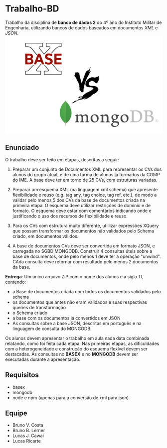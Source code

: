 Trabalho-BD
===========
Trabalho da disciplina de **banco de dados 2** do 4º ano do Instituto Militar de Engenharia, utilizando bancos de dados baseados em documentos *XML* e *JSON*.
![banner](.readme_files/vs.jpg)

## Enunciado
O trabalho deve ser feito em etapas, descritas a seguir:

1. Preparar um conjunto de Documentos XML para representar os CVs dos alunos do grupo atual, e de uma turma de alunos já formados da COMP do IME. A base deve ter em torno de 25 CVs, com estruturas variadas. 

2. Preparar um esquema XML (na linguagem xml schema) que apresente flexibilidade e reuso (e.g. tag any, tag choice, tag ref, etc.), de modo a validar pelo menos 5 dos CVs da base de documentos criada na primeira etapa. O esquema deve utilizar restrições de domínio e de formato. O esquema deve estar com comentários indicando onde e justificando o uso dos recursos de flexibilidade e reuso. 

3. Para os CVs com estrutura muito diferente, utiilizar expressões XQuery que possam transformar os documentos não validados pelo Schema criado, em documentos válidos. 

4. A base de documentos CVs deve ser convertida em formato JSON, e carregada no SGBD MONGODB. Construir 4 consultas úteis sobre a base de documentos, onde pelo menos 1 deve ter a operação "unwind". CAda consulta deve retornar com resultado pelo menos 2 documentos da base.

**Entrega**: Um unico arquivo ZIP com o nome dos alunos e a sigla TI, contendo:

-  a Base de documentos criada com todos os documentos validados pelo schema
-  os documentos que antes não eram validados e suas respectivas queries de transformação
- o Schema criado
- a base com os documentos já convertidos em JSON
- As consultas sobre a base JSON, descritas em português e na linguagem de consulta do MONGODB. 

Os alunos devem apresentar o trabalho em aula nada data combinada relatando, como foi feita cada etapa. Nas primeiras etapas, as dificuldades com a heterogeneidade e construção do esquema flexível devem ser destacadas. As consultas no **BASEX** e no **MONGODB** devem ser executadas durante a apresentação. 

## Requisitos

- basex
- mongodb
- node e npm (apenas para a conversão de xml para json)

## Equipe

- Bruno V. Costa
- Bruno B. Lerner
- Lucas J. Cawai
- Lucas Ricarte
